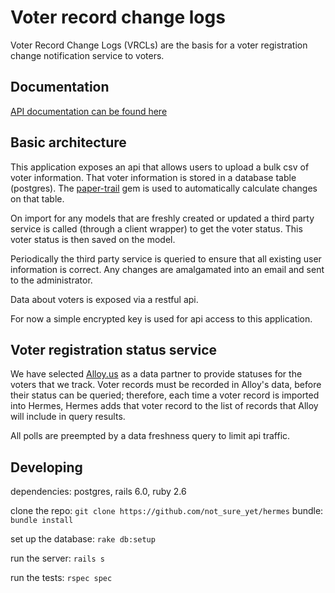 # Voter record change logs

Voter Record Change Logs (VRCLs) are the basis for a voter registration change notification service to voters.

## Documentation
[API documentation can be found here](http://ec2-18-220-20-125.us-east-2.compute.amazonaws.com/api-docs/index.html)

## Basic architecture

This application exposes an api that allows users to upload a bulk csv of voter information. That voter information is stored in a database table (postgres). The [paper-trail](https://github.com/paper-trail-gem/paper_trail) gem is used to automatically calculate changes on that table.

On import for any models that are freshly created or updated a third party service is called (through a client wrapper) to get the voter status. This voter status is then saved on the model.

Periodically the third party service is queried to ensure that all existing user information is correct. Any changes are amalgamated into an email and sent to the administrator.

Data about voters is exposed via a restful api.

For now a simple encrypted key is used for api access to this application.

## Voter registration status service

We have selected [Alloy.us](https://docs.alloy.us/api/) as a data partner to provide statuses for the voters that we track. Voter records must be recorded in Alloy's data, before their status can be queried; therefore, each time a voter record is imported into Hermes, Hermes adds that voter record to the list of records that Alloy will include in query results. 

All polls are preempted by a data freshness query to limit api traffic.


## Developing

dependencies: postgres, rails 6.0, ruby 2.6

clone the repo: `git clone https://github.com/not_sure_yet/hermes`
bundle: `bundle install`

set up the database: `rake db:setup`

run the server: `rails s`

run the tests: `rspec spec`

